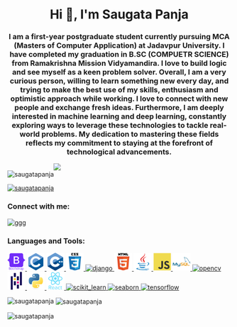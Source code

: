 <h1 align="center">Hi 👋, I'm Saugata Panja</h1>
<h3 align="center">I am a first-year postgraduate student currently pursuing MCA (Masters of Computer Application) at Jadavpur University. I have completed my graduation in B.SC (COMPUETR SCIENCE) from Ramakrishna Mission Vidyamandira. I love to build logic and see myself as a keen problem solver.
Overall, I am a very curious person, willing to learn something new every day, and trying to make the best use of my skills, enthusiasm and optimistic approach while working. I love to connect with new people and exchange fresh ideas.
Furthermore, I am deeply interested in machine learning and deep learning, constantly exploring ways to leverage these technologies to tackle real-world problems. My dedication to mastering these fields reflects my commitment to staying at the forefront of technological advancements.</h3>
<img align="right" width="400" src="https://www.google.com/search?sca_esv=71f266223ad35985&sca_upv=1&rlz=1C1ONGR_en-GBIN1079IN1079&q=gif+for+ml+engineer&uds=AMwkrPuDKmaWuWhlvsmStCXTuIiuCE-1Cj2hI6kn5SQuC6zNHzMztTtx4vEETbUJjcyKrich5_SWTBl3zlpNZHL1lbrCT-CH4NIGa6XvUPdCOWRwf-0Fmdtgbi0q1Nkwjju3XBv_llq1NcEJPh3QFRpsds0mm5GKv1Li_H1IcVEgnZZlrm3BlEpEERpi2g5S9iW4luz6qEMND1Fn4b8Ia0UWycikYScLxBRNKiUX3sLmRFjU754TnphPVc_Dt1U3yRX8130oX6QOV2PWUvJCQilb_sDn0VFn6x--sw3ROpSRWVxHy_LpMGLxp-RN7reHWaKxV9bUxZHn&udm=2&prmd=ivsnbmtz&sa=X&ved=2ahUKEwiXgcvvwbeFAxWXd2wGHeziADcQtKgLegQIERAB&biw=1150&bih=1030&dpr=0.83#vhid=EoS8VBftz8J3_M&vssid=mosaic">
<p align="left"> <img src="https://komarev.com/ghpvc/?username=saugatapanja&label=Profile%20views&color=0e75b6&style=flat" alt="saugatapanja" /> </p>

<p align="left"> <a href="https://github.com/ryo-ma/github-profile-trophy"><img src="https://github-profile-trophy.vercel.app/?username=saugatapanja" alt="saugatapanja" /></a> </p>

<h3 align="left">Connect with me:</h3>
<p align="left">
<a href="[https://linkedin.com/in/ggg](https://www.linkedin.com/in/saugata-panja-9b74b4242/)" target="blank"><img align="center" src="https://raw.githubusercontent.com/rahuldkjain/github-profile-readme-generator/master/src/images/icons/Social/linked-in-alt.svg" alt="ggg" height="30" width="40" /></a>
</p>

<h3 align="left">Languages and Tools:</h3>
<p align="left"> <a href="https://getbootstrap.com" target="_blank" rel="noreferrer"> <img src="https://raw.githubusercontent.com/devicons/devicon/master/icons/bootstrap/bootstrap-plain-wordmark.svg" alt="bootstrap" width="40" height="40"/> </a> <a href="https://www.cprogramming.com/" target="_blank" rel="noreferrer"> <img src="https://raw.githubusercontent.com/devicons/devicon/master/icons/c/c-original.svg" alt="c" width="40" height="40"/> </a> <a href="https://www.w3schools.com/cpp/" target="_blank" rel="noreferrer"> <img src="https://raw.githubusercontent.com/devicons/devicon/master/icons/cplusplus/cplusplus-original.svg" alt="cplusplus" width="40" height="40"/> </a> <a href="https://www.w3schools.com/css/" target="_blank" rel="noreferrer"> <img src="https://raw.githubusercontent.com/devicons/devicon/master/icons/css3/css3-original-wordmark.svg" alt="css3" width="40" height="40"/> </a> <a href="https://www.djangoproject.com/" target="_blank" rel="noreferrer"> <img src="https://cdn.worldvectorlogo.com/logos/django.svg" alt="django" width="40" height="40"/> </a> <a href="https://www.w3.org/html/" target="_blank" rel="noreferrer"> <img src="https://raw.githubusercontent.com/devicons/devicon/master/icons/html5/html5-original-wordmark.svg" alt="html5" width="40" height="40"/> </a> <a href="https://www.java.com" target="_blank" rel="noreferrer"> <img src="https://raw.githubusercontent.com/devicons/devicon/master/icons/java/java-original.svg" alt="java" width="40" height="40"/> </a> <a href="https://developer.mozilla.org/en-US/docs/Web/JavaScript" target="_blank" rel="noreferrer"> <img src="https://raw.githubusercontent.com/devicons/devicon/master/icons/javascript/javascript-original.svg" alt="javascript" width="40" height="40"/> </a> <a href="https://www.mysql.com/" target="_blank" rel="noreferrer"> <img src="https://raw.githubusercontent.com/devicons/devicon/master/icons/mysql/mysql-original-wordmark.svg" alt="mysql" width="40" height="40"/> </a> <a href="https://opencv.org/" target="_blank" rel="noreferrer"> <img src="https://www.vectorlogo.zone/logos/opencv/opencv-icon.svg" alt="opencv" width="40" height="40"/> </a> <a href="https://pandas.pydata.org/" target="_blank" rel="noreferrer"> <img src="https://raw.githubusercontent.com/devicons/devicon/2ae2a900d2f041da66e950e4d48052658d850630/icons/pandas/pandas-original.svg" alt="pandas" width="40" height="40"/> </a> <a href="https://www.python.org" target="_blank" rel="noreferrer"> <img src="https://raw.githubusercontent.com/devicons/devicon/master/icons/python/python-original.svg" alt="python" width="40" height="40"/> </a> <a href="https://reactjs.org/" target="_blank" rel="noreferrer"> <img src="https://raw.githubusercontent.com/devicons/devicon/master/icons/react/react-original-wordmark.svg" alt="react" width="40" height="40"/> </a> <a href="https://scikit-learn.org/" target="_blank" rel="noreferrer"> <img src="https://upload.wikimedia.org/wikipedia/commons/0/05/Scikit_learn_logo_small.svg" alt="scikit_learn" width="40" height="40"/> </a> <a href="https://seaborn.pydata.org/" target="_blank" rel="noreferrer"> <img src="https://seaborn.pydata.org/_images/logo-mark-lightbg.svg" alt="seaborn" width="40" height="40"/> </a> <a href="https://www.tensorflow.org" target="_blank" rel="noreferrer"> <img src="https://www.vectorlogo.zone/logos/tensorflow/tensorflow-icon.svg" alt="tensorflow" width="40" height="40"/> </a> </p>

<p><img align="left" src="https://github-readme-stats.vercel.app/api/top-langs?username=saugatapanja&show_icons=true&locale=en&layout=compact" alt="saugatapanja" /></p>

<p>&nbsp;<img align="center" src="https://github-readme-stats.vercel.app/api?username=saugatapanja&show_icons=true&locale=en" alt="saugatapanja" /></p>

<p><img align="center" src="https://github-readme-streak-stats.herokuapp.com/?user=saugatapanja&" alt="saugatapanja" /></p>
